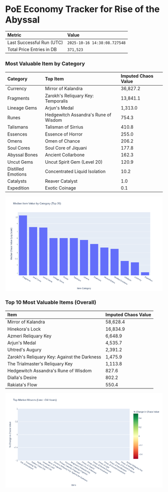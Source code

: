 # PoE Economy Tracker for Rise of the Abyssal

<!-- START_MAINTENANCE -->
| Metric | Value |
|:---|:---|
| Last Successful Run (UTC) | `2025-10-16 14:38:08.727548` |
| Total Price Entries in DB | `371,523` |

<!-- END_MAINTENANCE -->

<!-- START_DATAFRAME_DEBUG -->
<!-- END_DATAFRAME_DEBUG -->

<!-- START_CATEGORY_ANALYSIS -->
### Most Valuable Item by Category
| Category | Top Item | Imputed Chaos Value |
| :--- | :--- | :--- |
| Currency | Mirror of Kalandra | 36,827.2 |
| Fragments | Zarokh's Reliquary Key: Temporalis | 13,841.1 |
| Lineage Gems | Arjun's Medal | 1,313.0 |
| Runes | Hedgewitch Assandra's Rune of Wisdom | 754.3 |
| Talismans | Talisman of Sirrius | 410.8 |
| Essences | Essence of Horror | 255.0 |
| Omens | Omen of Chance | 206.2 |
| Soul Cores | Soul Core of Jiquani | 177.8 |
| Abyssal Bones | Ancient Collarbone | 162.3 |
| Uncut Gems | Uncut Spirit Gem (Level 20) | 120.9 |
| Distilled Emotions | Concentrated Liquid Isolation | 10.2 |
| Catalysts | Reaver Catalyst | 1.0 |
| Expedition | Exotic Coinage | 0.1 |


![Category Analysis Chart](charts/category_analysis.png)
<!-- END_ANALYSIS -->

<!-- START_ANALYSIS -->
### Top 10 Most Valuable Items (Overall)
| Item | Imputed Chaos Value |
| :--- | :--- |
| Mirror of Kalandra | 58,628.4 |
| Hinekora's Lock | 16,834.9 |
| Azmeri Reliquary Key | 6,648.9 |
| Arjun's Medal | 4,535.7 |
| Uhtred's Augury | 2,391.2 |
| Zarokh's Reliquary Key: Against the Darkness | 1,475.9 |
| The Trialmaster's Reliquary Key | 1,113.8 |
| Hedgewitch Assandra's Rune of Wisdom | 827.6 |
| Dialla's Desire | 802.2 |
| Rakiata's Flow | 550.4 |


![Market Movers Chart](charts/market_movers.png)
<!-- END_ANALYSIS -->
